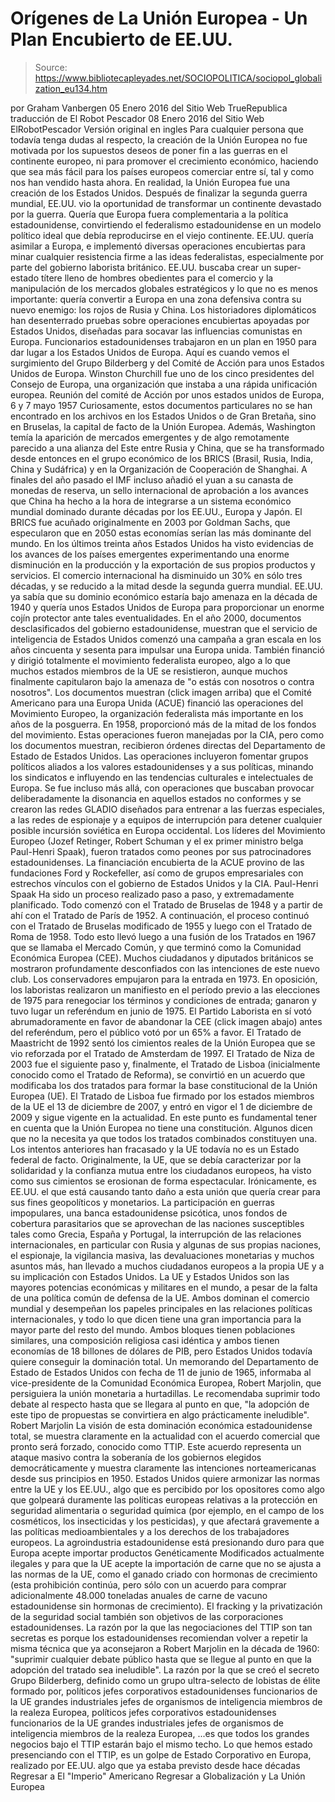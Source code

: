 # Orígenes de La Unión Europea - Un Plan Encubierto de EE.UU.

> Source: https://www.bibliotecapleyades.net/SOCIOPOLITICA/sociopol_globalization_eu134.htm

por Graham Vanbergen
05 Enero 2016
del Sitio Web TrueRepublica
traducción de El Robot Pescador
08 Enero 2016
del Sitio Web ElRobotPescador
Versión original en ingles
Para cualquier persona que todavía tenga dudas al respecto, la creación de la Unión Europea no fue motivada por los supuestos deseos de poner fin a las guerras en el continente europeo, ni para promover el crecimiento económico, haciendo que sea más fácil para los países europeos comerciar entre sí, tal y como nos han vendido hasta ahora. En realidad, la Unión Europea fue una creación de los Estados Unidos. Después de finalizar la segunda guerra mundial, EE.UU. vio la oportunidad de transformar un continente devastado por la guerra. Quería que Europa fuera complementaria a la política estadounidense, convirtiendo el federalismo estadounidense en un modelo político ideal que debía reproducirse en el viejo continente. EE.UU. quería asimilar a Europa, e implementó diversas operaciones encubiertas para minar cualquier resistencia firme a las ideas federalistas, especialmente por parte del gobierno laborista británico. EE.UU. buscaba crear un super-estado títere lleno de hombres obedientes para el comercio y la manipulación de los mercados globales estratégicos y lo que no es menos importante: quería convertir a Europa en una zona defensiva contra su nuevo enemigo: los rojos de Rusia y China. Los historiadores diplomáticos han desenterrado pruebas sobre operaciones encubiertas apoyadas por Estados Unidos, diseñadas para socavar las influencias comunistas en Europa.
Funcionarios estadounidenses trabajaron en un plan en 1950 para dar lugar a los Estados Unidos de Europa. Aquí es cuando vemos el surgimiento del Grupo Bilderberg y del Comité de Acción para unos Estados Unidos de Europa.
Winston Churchill fue uno de los cinco presidentes del Consejo de Europa, una organización que instaba a una rápida unificación europea.
Reunión del comité de Acción
por unos estados unidos de Europa,
6 y 7 mayo 1957
Curiosamente, estos documentos particulares no se han encontrado en los archivos en los Estados Unidos o de Gran Bretaña, sino en Bruselas, la capital de facto de la Unión Europea. Además, Washington temía la aparición de mercados emergentes y de algo remotamente parecido a una alianza del Este entre Rusia y China, que se ha transformado desde entonces en el grupo económico de los BRICS (Brasil, Rusia, India, China y Sudáfrica) y en la Organización de Cooperación de Shanghai.
A finales del año pasado el IMF incluso añadió el yuan a su canasta de monedas de reserva, un sello internacional de aprobación a los avances que China ha hecho a la hora de integrarse a un sistema económico mundial dominado durante décadas por los EE.UU., Europa y Japón.
El BRICS fue acuñado originalmente en 2003 por Goldman Sachs, que especularon que en 2050 estas economías serían las más dominante del mundo.
En los últimos treinta años Estados Unidos ha visto evidencias de los avances de los países emergentes experimentando una enorme disminución en la producción y la exportación de sus propios productos y servicios.
El comercio internacional ha disminuido un 30% en sólo tres décadas, y se reducido a la mitad desde la segunda guerra mundial. EE.UU. ya sabía que su dominio económico estaría bajo amenaza en la década de 1940 y quería unos Estados Unidos de Europa para proporcionar un enorme cojín protector ante tales eventualidades. En el año 2000, documentos desclasificados del gobierno estadounidense, muestran que el servicio de inteligencia de Estados Unidos comenzó una campaña a gran escala en los años cincuenta y sesenta para impulsar una Europa unida.
También financió y dirigió totalmente el movimiento federalista europeo, algo a lo que muchos estados miembros de la UE se resistieron, aunque muchos finalmente capitularon bajo la amenaza de "o estás con nosotros o contra nosotros".
Los documentos muestran (click imagen arriba) que el Comité Americano para una Europa Unida (ACUE) financió las operaciones del Movimiento Europeo, la organización federalista más importante en los años de la posguerra. En 1958, proporcionó más de la mitad de los fondos del movimiento. Estas operaciones fueron manejadas por la CIA, pero como los documentos muestran, recibieron órdenes directas del Departamento de Estado de Estados Unidos.
Las operaciones incluyeron fomentar grupos políticos aliados a los valores estadounidenses y a sus políticas, minando los sindicatos e influyendo en las tendencias culturales e intelectuales de Europa.
Se fue incluso más allá, con operaciones que buscaban provocar deliberadamente la disonancia en aquellos estados no conformes y se crearon las redes GLADIO diseñados para entrenar a las fuerzas especiales, a las redes de espionaje y a equipos de interrupción para detener cualquier posible incursión soviética en Europa occidental.
Los líderes del Movimiento Europeo (Jozef Retinger, Robert Schuman y el ex primer ministro belga Paul-Henri Spaak), fueron tratados como peones por sus patrocinadores estadounidenses.
La financiación encubierta de la ACUE provino de las fundaciones Ford y Rockefeller, así como de grupos empresariales con estrechos vínculos con el gobierno de Estados Unidos y la CIA.
Paul-Henri Spaak
Ha sido un proceso realizado paso a paso, y extremadamente planificado. Todo comenzó con el Tratado de Bruselas de 1948 y a partir de ahí con el Tratado de París de 1952.
A continuación, el proceso continuó con el Tratado de Bruselas modificado de 1955 y luego con el Tratado de Roma de 1958. Todo esto llevó luego a una fusión de los Tratados en 1967 que se llamaba el Mercado Común, y que terminó como la Comunidad Económica Europea (CEE). Muchos ciudadanos y diputados británicos se mostraron profundamente desconfiados con las intenciones de este nuevo club. Los conservadores empujaron para la entrada en 1973.
En oposición, los laboristas realizaron un manifiesto en el período previo a las elecciones de 1975 para renegociar los términos y condiciones de entrada; ganaron y tuvo lugar un referéndum en junio de 1975.
El Partido Laborista en sí votó abrumadoramente en favor de abandonar la CEE (click imagen abajo) antes del referéndum, pero el público votó por un 65% a favor.
El Tratado de Maastricht de 1992 sentó los cimientos reales de la Unión Europea que se vio reforzada por el Tratado de Amsterdam de 1997.
El Tratado de Niza de 2003 fue el siguiente paso y, finalmente, el Tratado de Lisboa (inicialmente conocido como el Tratado de Reforma), se convirtió en un acuerdo que modificaba los dos tratados para formar la base constitucional de la Unión Europea (UE).
El Tratado de Lisboa fue firmado por los estados miembros de la UE el 13 de diciembre de 2007, y entró en vigor el 1 de diciembre de 2009 y sigue vigente en la actualidad. En este punto es fundamental tener en cuenta que la Unión Europea no tiene una constitución.
Algunos dicen que no la necesita ya que todos los tratados combinados constituyen una. Los intentos anteriores han fracasado y la UE todavía no es un Estado federal de facto. Originalmente, la UE, que se debía caracterizar por la solidaridad y la confianza mutua entre los ciudadanos europeos, ha visto como sus cimientos se erosionan de forma espectacular. Irónicamente, es EE.UU. el que está causando tanto daño a esta unión que quería crear para sus fines geopolíticos y monetarios.
La participación en guerras impopulares, una banca estadounidense psicótica, unos fondos de cobertura parasitarios que se aprovechan de las naciones susceptibles tales como Grecia, España y Portugal, la interrupción de las relaciones internacionales, en particular con Rusia y algunas de sus propias naciones, el espionaje, la vigilancia masiva, las devaluaciones monetarias y muchos asuntos más, han llevado a muchos ciudadanos europeos a la propia UE y a su implicación con Estados Unidos.
La UE y Estados Unidos son las mayores potencias económicas y militares en el mundo, a pesar de la falta de una política común de defensa de la UE.
Ambos dominan el comercio mundial y desempeñan los papeles principales en las relaciones políticas internacionales, y todo lo que dicen tiene una gran importancia para la mayor parte del resto del mundo. Ambos bloques tienen poblaciones similares, una composición religiosa casi idéntica y ambos tienen economías de 18 billones de dólares de PIB, pero Estados Unidos todavía quiere conseguir la dominación total. Un memorando del Departamento de Estado de Estados Unidos con fecha de 11 de junio de 1965, informaba al vice-presidente de la Comunidad Económica Europea, Robert Marjolin, que persiguiera la unión monetaria a hurtadillas.
Le recomendaba suprimir todo debate al respecto hasta que se llegara al punto en que,
"la adopción de este tipo de propuestas se convirtiera en algo prácticamente ineludible".
Robert Marjolin
La visión de esta dominación económica estadounidense total, se muestra claramente en la actualidad con el acuerdo comercial que pronto será forzado, conocido como TTIP. Este acuerdo representa un ataque masivo contra la soberanía de los gobiernos elegidos democráticamente y muestra claramente las intenciones norteamericanas desde sus principios en 1950.
Estados Unidos quiere armonizar las normas entre la UE y los EE.UU., algo que es percibido por los opositores como algo que golpeará duramente las políticas europeas relativas a la protección en seguridad alimentaria o seguridad química (por ejemplo, en el campo de los cosméticos, los insecticidas y los pesticidas), y que afectará gravemente a las políticas medioambientales y a los derechos de los trabajadores europeos.
La agroindustria estadounidense está presionando duro para que Europa acepte importar productos Genéticamente Modificados actualmente ilegales y para que la UE acepte la importación de carne que no se ajusta a las normas de la UE, como el ganado criado con hormonas de crecimiento (esta prohibición continúa, pero sólo con un acuerdo para comprar adicionalmente 48.000 toneladas anuales de carne de vacuno estadounidense sin hormonas de crecimiento).
El fracking y la privatización de la seguridad social también son objetivos de las corporaciones estadounidenses. La razón por la que las negociaciones del TTIP son tan secretas es porque los estadounidenses recomiendan volver a repetir la misma técnica que ya aconsejaron a Robert Marjolin en la década de 1960:
"suprimir cualquier debate público hasta que se llegue al punto en que la adopción del tratado sea ineludible".
La razón por la que se creó el secreto Grupo Bilderberg, definido como un grupo ultra-selecto de lobistas de élite formado por,
políticos jefes corporativos estadounidenses funcionarios de la UE grandes industriales jefes de organismos de inteligencia miembros de la realeza Europea,
políticos
jefes corporativos estadounidenses
funcionarios de la UE
grandes industriales
jefes de organismos de inteligencia
miembros de la realeza Europea,
...es que todos los grandes negocios bajo el TTIP estarán bajo el mismo techo. Lo que hemos estado presenciando con el TTIP, es un golpe de Estado Corporativo en Europa, realizado por EE.UU. algo que ya estaba previsto desde hace décadas
Regresar a El "Imperio" Americano
Regresar a Globalización y La Unión Europea
